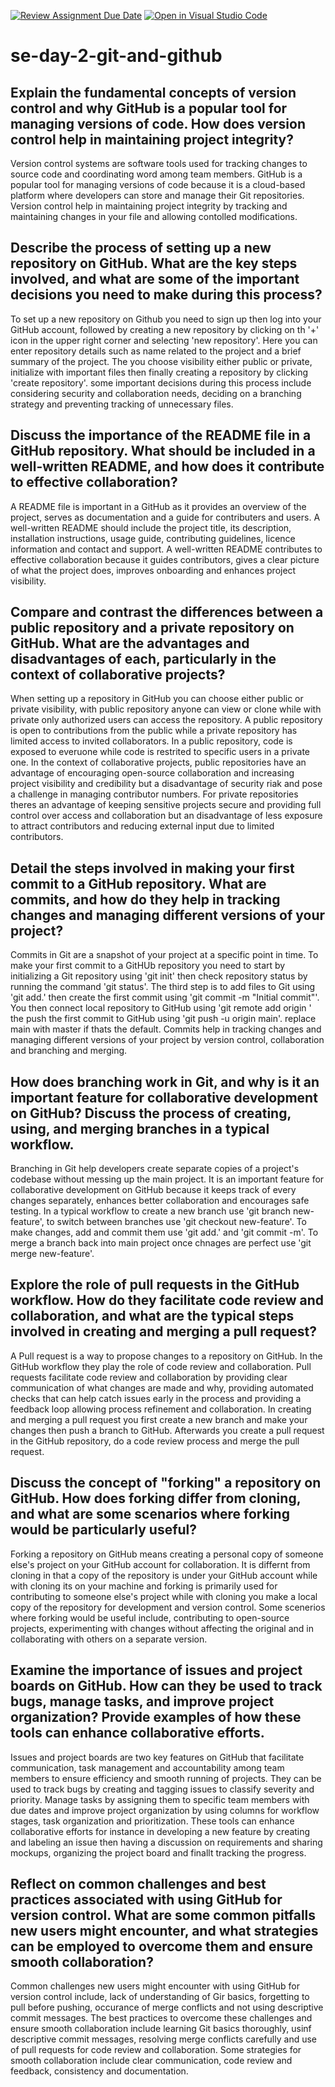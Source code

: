[![Review Assignment Due Date](https://classroom.github.com/assets/deadline-readme-button-22041afd0340ce965d47ae6ef1cefeee28c7c493a6346c4f15d667ab976d596c.svg)](https://classroom.github.com/a/8wgCKhpZ)
[![Open in Visual Studio Code](https://classroom.github.com/assets/open-in-vscode-2e0aaae1b6195c2367325f4f02e2d04e9abb55f0b24a779b69b11b9e10269abc.svg)](https://classroom.github.com/online_ide?assignment_repo_id=18414213&assignment_repo_type=AssignmentRepo)
# se-day-2-git-and-github
## Explain the fundamental concepts of version control and why GitHub is a popular tool for managing versions of code. How does version control help in maintaining project integrity?
Version control systems are software tools used for tracking changes to source code and coordinating word among team members. GitHub is a popular tool for managing versions of code because it is a cloud-based platform where developers can store and manage their Git repositories. Version control help in maintaining project integrity by tracking and maintaining changes in your file and allowing contolled modifications.
## Describe the process of setting up a new repository on GitHub. What are the key steps involved, and what are some of the important decisions you need to make during this process?
To set up a new repository on Github you need to sign up then log into your GitHub account, followed by creating a new repository by clicking on th '+' icon in the upper right corner and selecting 'new repository'. Here you can enter repository details such as name related to the project and a brief summary of the project. The you choose visibility either public or private, initialize with important files then finally creating a repository by clicking 'create repository'. some important decisions during this process include considering security and collaboration needs, deciding on a branching strategy and preventing tracking of unnecessary files.
## Discuss the importance of the README file in a GitHub repository. What should be included in a well-written README, and how does it contribute to effective collaboration?
A README file is important in a GitHub as it provides an overview of the project, serves as documentation and a guide for contributers and users. A well-written README should include the project title, its description, installation instructions, usage guide, contributing guidelines, licence information and contact and support. A well-written README contributes to effective collaboration because it guides contributors, gives a clear picture of what the project does, improves onboarding and enhances project visibility.
## Compare and contrast the differences between a public repository and a private repository on GitHub. What are the advantages and disadvantages of each, particularly in the context of collaborative projects?
When setting up a repository in GitHub you can choose either public or private visibility, with public repository anyone can view or clone while with private only authorized users can access the repository. A public repository is open to contributions from the public while a private repository has limited access to invited collaborators. In a public repository, code is exposed to everuone while code is restrited to specific users in a private one. In the context of collaborative projects, public repositories have an advantage of encouraging open-source collaboration and increasing project visibility and credibility but a disadvantage of security riak and pose a challenge in managing contributor numbers. For private repositories theres an advantage of keeping sensitive projects secure and providing full control over access and collaboration but an disadvantage of less exposure to attract contributors and reducing external input due to limited contributors.
## Detail the steps involved in making your first commit to a GitHub repository. What are commits, and how do they help in tracking changes and managing different versions of your project?
Commits in Git are a snapshot of your project at a specific point in time. To make your first commit to a GitHUb repository you need to start by initializing a Git repository using 'git init' then check repository status by running the command 'git status'. The third step is to add files to Git using 'git add.' then create the first commit using 'git commit -m "Initial commit"'. You then connect local repository to GitHub  using 'git remote add origin <https git username>' the push the first commit to GitHub using 'git push -u origin main'. replace main with master if thats the default. Commits help in tracking changes and managing different versions of your project by version control, collaboration and branching and merging.  
## How does branching work in Git, and why is it an important feature for collaborative development on GitHub? Discuss the process of creating, using, and merging branches in a typical workflow.
Branching in Git help developers create separate copies of a project's codebase without messing up the main project. It is an important feature for collaborative development on GitHub because it keeps track of every changes separately, enhances better collaboration and encourages safe testing. In a typical workflow to create a new branch use 'git branch new-feature', to switch between branches use 'git checkout new-feature'. To make changes, add and commit them use 'git add.' and 'git commit -m'. To merge a branch back into main project once chnages are perfect use 'git merge new-feature'.
## Explore the role of pull requests in the GitHub workflow. How do they facilitate code review and collaboration, and what are the typical steps involved in creating and merging a pull request?
A Pull request is a way to propose changes to a repository on GitHub. In the GitHub workflow they play the role of code review and collaboration. Pull requests facilitate code review and collaboration by providing clear communication of what changes are made and why, providing automated checks that can help catch issues early in the process and providing a feedback loop allowing process refinement and collaboration. In creating and merging a pull request you first create a new branch and make your changes then push a branch to GitHub. Afterwards you create a pull request in the GitHub repository, do a code review process and merge the pull request. 
## Discuss the concept of "forking" a repository on GitHub. How does forking differ from cloning, and what are some scenarios where forking would be particularly useful?
Forking a repository on GitHub means creating a personal copy of someone else's project on your GitHub account for collaboration. It is differnt from cloning in that a copy of the repository is under your GitHub account while with cloning its on your machine and forking is primarily used for contributing to someone else's project while with cloning you make a local copy of the repository for development and version control. Some scenerios where forking would be useful include, contributing to open-source projects, experimenting with changes without affecting the original and in collaborating with others on a separate version. 
## Examine the importance of issues and project boards on GitHub. How can they be used to track bugs, manage tasks, and improve project organization? Provide examples of how these tools can enhance collaborative efforts.
Issues and project boards are two key features on GitHub that facilitate communication, task management and accountability among team members to ensure efficiency and smooth running of projects. They can be used to track bugs by creating and tagging issues to classify severity and priority. Manage tasks by assigning them to specific team members with due dates and improve project organization by using columns for workflow stages, task organization and prioritization. These tools can enhance collaborative efforts for instance in developing a new feature by creating and labeling an issue then having a discussion on requirements and sharing mockups, organizing the project board and finallt tracking the progress.
## Reflect on common challenges and best practices associated with using GitHub for version control. What are some common pitfalls new users might encounter, and what strategies can be employed to overcome them and ensure smooth collaboration?
Common challenges new users might encounter with using GitHub for version control include, lack of understanding of Gir basics, forgetting to pull before pushing, occurance of merge conflicts and not using descriptive commit messages. The best practices to overcome these challenges and ensure smooth collaboration include learning Git basics thoroughly, usinf descriptive commit messages, resolving merge conflicts carefully and use of pull requests for code review and collaboration. Some strategies for smooth collaboration include clear communication, code review and feedback, consistency and documentation. 
